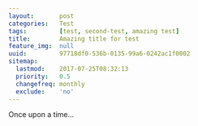 ```yaml
---
layout:       post
categories:   Test
tags:         [test, second-test, amazing test]
title:        Amazing title for test
feature_img:  null
uuid:         97718df0-536b-0135-99a6-0242ac1f0002
sitemap:
  lastmod:    2017-07-25T08:32:13
  priority:   0.5
  changefreq: monthly
  exclude:    'no'
---
```


Once upon a time...
